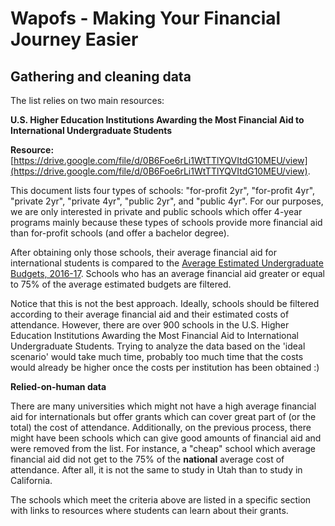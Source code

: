 Wapofs - Making Your Financial Journey Easier
=====
Gathering and cleaning data
----
The list relies on two main resources:

**U.S. Higher Education Institutions Awarding the Most Financial Aid to International Undergraduate Students**

**Resource:** [https://drive.google.com/file/d/0B6Foe6rLi1WtTTlYQVItdG10MEU/view](https://drive.google.com/file/d/0B6Foe6rLi1WtTTlYQVItdG10MEU/view).

This document lists four types of schools: &quot;for-profit 2yr&quot;, &quot;for-profit 4yr&quot;, &quot;private 2yr&quot;, &quot;private 4yr&quot;, &quot;public 2yr&quot;, and &quot;public 4yr&quot;. For our purposes, we are only interested in private and public schools which offer 4-year programs mainly because these types of schools provide more financial aid than for-profit schools (and offer a bachelor degree).

After obtaining only those schools, their average financial aid for international students is compared to the [Average Estimated Undergraduate Budgets, 2016-17](https://trends.collegeboard.org/college-pricing/figures-tables/average-estimated-undergraduate-budgets-2016-17). Schools who has an average financial aid greater or equal to 75% of the average estimated budgets are filtered.

Notice that this is not the best approach. Ideally, schools should be filtered according to their average financial aid and their estimated costs of attendance. However, there are over 900 schools in the U.S. Higher Education Institutions Awarding the Most Financial Aid to International Undergraduate Students. Trying to analyze the data based on the &#39;ideal scenario&#39; would take much time, probably too much time that the costs would already be higher once the costs per institution has been obtained :)

**Relied-on-human data**

There are many universities which might not have a high average financial aid for internationals but offer grants which can cover great part of (or the total) the cost of attendance. Additionally, on the previous process, there might have been schools which can give good amounts of financial aid and were removed from the list. For instance, a &quot;cheap&quot; school which average financial aid did not get to the 75% of the **national** average cost of attendance. After all, it is not the same to study in Utah than to study in California.

The schools which meet the criteria above are listed in a specific section with links to resources where students can learn about their grants.
